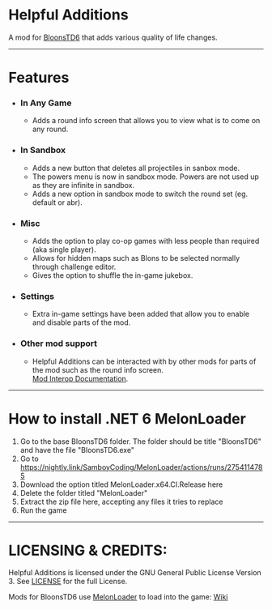 # Helpful Additions
A mod for [BloonsTD6](https://store.steampowered.com/app/960090/Bloons_TD_6/) that adds various quality of life changes.

---

# Features

* ### In Any Game
  * Adds a round info screen that allows you to view what is to come on any round.

* ### In Sandbox
  * Adds a new button that deletes all projectiles in sanbox mode.
  * The powers menu is now in sandbox mode. Powers are not used up as they are infinite in sandbox.
  * Adds a new option in sandbox mode to switch the round set (eg. default or abr).

* ### Misc
  * Adds the option to play co-op games with less people than required (aka single player).
  * Allows for hidden maps such as Blons to be selected normally through challenge editor.
  * Gives the option to shuffle the in-game jukebox.

* ### Settings
  * Extra in-game settings have been added that allow you to enable and disable parts of the mod.

* ### Other mod support
  * Helpful Additions can be interacted with by other mods for parts of the mod such as the round info screen.\
[Mod Interop Documentation](https://github.com/Baydock/Helpful-Additions/blob/main/Mod%20Interop.md).
 
---

# How to install .NET 6 MelonLoader

1. Go to the base BloonsTD6 folder. The folder should be title "BloonsTD6" and have the file "BloonsTD6.exe"
1. Go to https://nightly.link/SamboyCoding/MelonLoader/actions/runs/2754114785
2. Download the option titled MelonLoader.x64.CI.Release here
3. Delete the folder titled "MelonLoader"
4. Extract the zip file here, accepting any files it tries to replace
5. Run the game

---

# LICENSING & CREDITS:
Helpful Additions is licensed under the GNU General Public License Version 3. See [LICENSE](https://github.com/Baydock/Helpful-Additions/blob/main/LICENSE) for the full License.

Mods for BloonsTD6 use [MelonLoader](https://github.com/LavaGang/MelonLoader) to load into the game: [Wiki](https://melonwiki.xyz)
